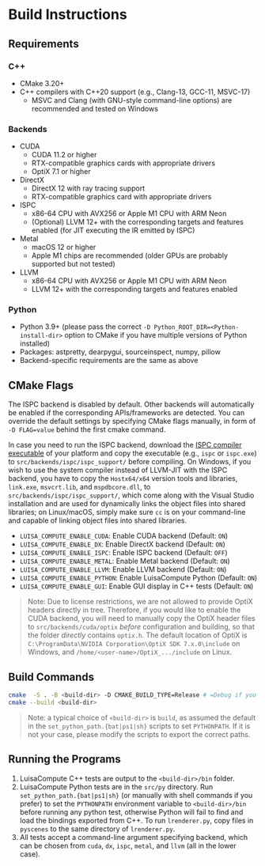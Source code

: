 # Build Instructions

## Requirements

### C++

- CMake 3.20+
- C++ compilers with C++20 support (e.g., Clang-13, GCC-11, MSVC-17)
    - MSVC and Clang (with GNU-style command-line options) are recommended and tested on Windows

### Backends

- CUDA
    - CUDA 11.2 or higher
    - RTX-compatible graphics cards with appropriate drivers
    - OptiX 7.1 or higher
- DirectX
    - DirectX 12 with ray tracing support
    - RTX-compatible graphics card with appropriate drivers
- ISPC
    - x86-64 CPU with AVX256 or Apple M1 CPU with ARM Neon
    - (Optional) LLVM 12+ with the corresponding targets and features enabled (for JIT executing the IR emitted by ISPC)
- Metal
    - macOS 12 or higher
    - Apple M1 chips are recommended (older GPUs are probably supported but not tested)
- LLVM
    - x86-64 CPU with AVX256 or Apple M1 CPU with ARM Neon
    - LLVM 12+ with the corresponding targets and features enabled

### Python

- Python 3.9+ (please pass the correct `-D Python_ROOT_DIR=<Python-install-dir>` option to CMake if you have multiple
  versions of Python installed)
- Packages: astpretty, dearpygui, sourceinspect, numpy, pillow
- Backend-specific requirements are the same as above

## CMake Flags

The ISPC backend is disabled by default. Other backends will automatically be enabled if the corresponding
APIs/frameworks are detected. You can override the default settings by specifying CMake flags manually, in
form of `-D FLAG=value` behind the first cmake command.

In case you need to run the ISPC backend, download the [ISPC compiler executable](https://ispc.github.io/downloads.html)
of your platform and copy the executable (e.g., `ispc` or `ispc.exe`) to `src/backends/ispc/ispc_support/` before
compiling. On Windows, if you wish to use the system compiler instead of LLVM-JIT with the ISPC backend, you have to
copy the `Hostx64/x64` version tools and libraries, `link.exe`, `msvcrt.lib`, and `mspdbcore.dll`,
to `src/backends/ispc/ispc_support/`, which come along with the Visual Studio installation and are used for dynamically
links the object files into shared libraries; on Linux/macOS, simply make sure `cc` is on your command-line and capable
of linking object files into shared libraries.

- `LUISA_COMPUTE_ENABLE_CUDA`: Enable CUDA backend (Default: `ON`)
- `LUISA_COMPUTE_ENABLE_DX`: Enable DirectX backend (Default: `ON`)
- `LUISA_COMPUTE_ENABLE_ISPC`: Enable ISPC backend (Default: `OFF`)
- `LUISA_COMPUTE_ENABLE_METAL`: Enable Metal backend (Default: `ON`)
- `LUISA_COMPUTE_ENABLE_LLVM`: Enable LLVM backend (Default: `ON`)
- `LUISA_COMPUTE_ENABLE_PYTHON`: Enable LuisaCompute Python (Default: `ON`)
- `LUISA_COMPUTE_ENABLE_GUI`: Enable GUI display in C++ tests (Default: `ON`)

> Note: Due to license restrictions, we are not allowed to provide OptiX headers directly in tree. 
> Therefore, if you would like to enable the CUDA backend, you will need to manually copy the OptiX header
> files to `src/backends/cuda/optix` *before* configuration and building, so that the folder *directly*
> contains `optix.h`. The default location of OptiX is `C:\ProgramData\NVIDIA Corporation\OptiX SDK 7.x.0\include`
>  on Windows, and `/home/<user-name>/OptiX_.../include` on Linux.

## Build Commands

```bash
cmake  -S . -B <build-dir> -D CMAKE_BUILD_TYPE=Release # =Debug if you want a debug build; optionally followed by other flags as listed above
cmake --build <build-dir>
```

> Note: a typical choice of `<build-dir>` is `build`, as assumed the default in the `set_python_path.{bat|ps1|sh}`
> scripts to set `PYTHONPATH`. If it is not your case, please modify the scripts to export the correct paths.

## Running the Programs

1. LuisaCompute C++ tests are output to the `<build-dir>/bin` folder.
2. LuisaCompute Python tests are in the `src/py` directory. Run `set_python_path.{bat|ps1|sh}` (or manually with shell
   commands if you prefer) to set the `PYTHONPATH` environment variable to `<build-dir>/bin` before running any python
   test, otherwise Python will fail to find and load the bindings exported from C++. To run `lrenderer.py`, copy files
   in `pyscenes` to the same directory of `lrenderer.py`.
4. All tests accept a command-line argument specifying backend, which can be chosen from `cuda`, `dx`, `ispc`, `metal`,
   and `llvm` (all in the lower case).
